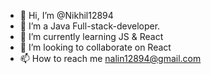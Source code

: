 - 👋 Hi, I’m @Nikhil12894
- 👀 I’m a Java Full-stack-developer.
- 🌱 I’m currently learning JS & React
- 💞️ I’m looking to collaborate on React
- 📫 How to reach me nalin12894@gmail.com

<!---
Nikhil12894/Nikhil12894 is a ✨ special ✨ repository because its `README.md` (this file) appears on your GitHub profile.
You can click the Preview link to take a look at your changes.
--->
